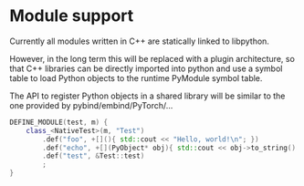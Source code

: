 # Module support

Currently all modules written in C++ are statically linked to libpython. 

However, in the long term this will be replaced with a plugin architecture, so that C++ libraries can be directly imported into python and use a symbol table to load Python objects to the runtime PyModule symbol table.

The API to register Python objects in a shared library will be similar to the one provided by pybind/embind/PyTorch/...

```C++
DEFINE_MODULE(test, m) { 
    class_<NativeTest>(m, "Test")
        .def("foo", +[](){ std::cout << "Hello, world!\n"; })
        .def("echo", +[](PyObject* obj){ std::cout << obj->to_string() << '\n';})
        .def("test", &Test::test)
        ;
}
```
